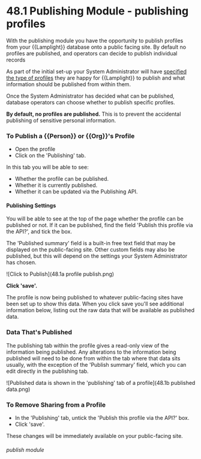 # 48.1 Publishing Module - publishing profiles

With the publishing module you have the opportunity to publish profiles from your {{Lamplight}} database onto a public facing site. 
By default no profiles are published, and operators can decide to publish individual records

As part of the initial set-up your System Administrator will have [specified the type of profiles](/help/index/p/134.2) 
they are happy for {{Lamplight}} to publish and what information should be published from within them.

Once the System Administrator has decided what can be published, database operators can choose whether to publish specific profiles.

**By default, no profiles are published.** This is to prevent the accidental publishing of sensitive personal information.

### To Publish a {{Person}} or {{Org}}'s Profile

- Open the profile
- Click on the 'Publishing' tab.

In this tab you will be able to see:
- Whether the profile can be published.
- Whether it is currently published.
- Whether it can be updated via the Publishing API.

#### Publishing Settings

You will be able to see at the top of the page whether the profile can be published or not.  If it can be published, 
find the field 'Publish this profile via the API?', and tick the box.

The 'Published summary' field is a built-in free text field that may be displayed on the public-facing site. Other custom fields
may also be published, but this will depend on the settings your System Administrator has chosen.

![Click to Publish](48.1a profile publish.png)

**Click 'save'.**

The profile is now being published to whatever public-facing sites have been set up to show this data. When you click save you'll see
additional information below, listing out the raw data that will be available as published data.

### Data That's Published

The publishing tab within the profile gives a read-only view of the information being published. Any alterations to the information being published 
will need to be done from within the tab where that data sits usually, with the exception of the 'Publish summary' field, 
which you can edit directly in the publishing tab.

![Published data is shown in the 'publishing' tab of a profile](48.1b published data.png)

### To Remove Sharing from a Profile

- In the 'Publishing' tab, untick the 'Publish this profile via the API?' box.
- Click 'save'.

These changes will be immediately available on your public-facing site.

###### publish module

